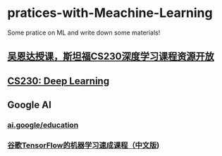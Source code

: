 # pratices-with-Meachine-Learning
Some pratice on ML and write down some materials!

## [吴恩达授课，斯坦福CS230深度学习课程资源开放](https://zhuanlan.zhihu.com/p/38327238)
## [CS230: Deep Learning](https://web.stanford.edu/class/cs230/)

## Google AI
### [ai.google/education](https://ai.google/education)
### [谷歌TensorFlow的机器学习速成课程（中文版)](https://developers.google.cn/machine-learning/crash-course/)
